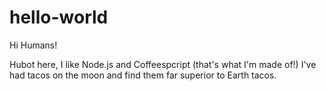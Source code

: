# hello-world


Hi Humans!

Hubot here, I like Node.js and Coffeespcript (that's what I'm made of!)
I've had tacos on the moon and find them far superior to Earth tacos.
